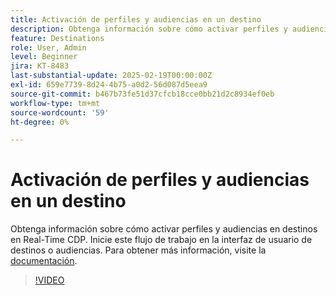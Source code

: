 ```yaml
---
title: Activación de perfiles y audiencias en un destino
description: Obtenga información sobre cómo activar perfiles y audiencias en destinos en Real-Time CDP.
feature: Destinations
role: User, Admin
level: Beginner
jira: KT-8483
last-substantial-update: 2025-02-19T00:00:00Z
exl-id: 659e7739-8d24-4b75-a0d2-56d087d5eea9
source-git-commit: b467b73fe51d37cfcb18cce0bb21d2c8934ef0eb
workflow-type: tm+mt
source-wordcount: '59'
ht-degree: 0%

---
```


# Activación de perfiles y audiencias en un destino

Obtenga información sobre cómo activar perfiles y audiencias en destinos en Real-Time CDP.  Inicie este flujo de trabajo en la interfaz de usuario de destinos o audiencias. Para obtener más información, visite la [documentación](https://experienceleague.adobe.com/en/docs/experience-platform/destinations/ui/activate/activation-overview).

>[!VIDEO](https://video.tv.adobe.com/v/336046/?learn=on&enablevpops)

